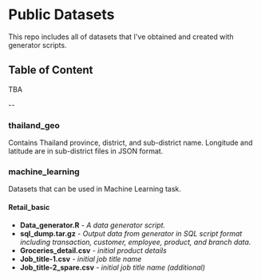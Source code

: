 # Public Datasets
This repo includes all of datasets that I've obtained and created with generator scripts.
## Table of Content
TBA

--
### thailand_geo
Contains Thailand province, district, and sub-district name. Longitude and latitude are in sub-district files in JSON format.

### machine_learning
Datasets that can be used in Machine Learning task.
#### Retail_basic
- **Data_generator.R** - *A data generator script.*
- **sql_dump.tar.gz** - *Output data from generator in SQL script format including transaction, customer, employee, product, and branch data.*
- **Groceries_detail.csv** - *initial product details*
- **Job_title-1.csv** - *initial job title name*
- **Job_title-2_spare.csv** - *initial job title name (additional)*


